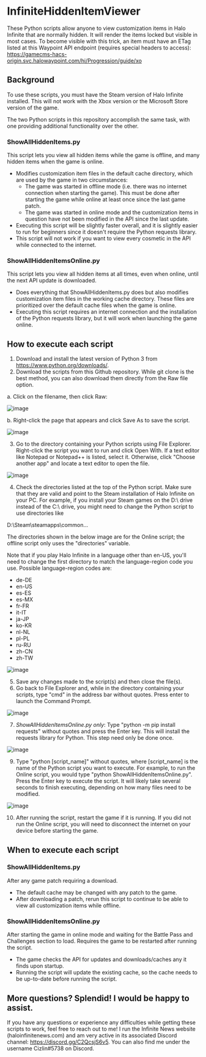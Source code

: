 # InfiniteHiddenItemViewer
These Python scripts allow anyone to view customization items in Halo Infinite that are normally hidden. It will render the items locked but visible in most cases. To become visible with this trick, an item must have an ETag listed at this Waypoint API endpoint (requires special headers to access): https://gamecms-hacs-origin.svc.halowaypoint.com/hi/Progression/guide/xo

## Background
To use these scripts, you must have the Steam version of Halo Infinite installed. This will not work with the Xbox version or the Microsoft Store version of the game.

The two Python scripts in this repository accomplish the same task, with one providing additional functionality over the other.

### ShowAllHiddenItems.py
This script lets you view all hidden items while the game is offline, and many hidden items when the game is online.
- Modifies customization item files in the default cache directory, which are used by the game in two circumstances:
  - The game was started in offline mode (i.e. there was no internet connection when starting the game). This must be done after starting the game while online at least once since the last game patch.
  - The game was started in online mode and the customization items in question have not been modified in the API since the last update.
- Executing this script will be slightly faster overall, and it is slightly easier to run for beginners since it doesn't require the Python requests library.
- This script will not work if you want to view every cosmetic in the API while connected to the internet.

### ShowAllHiddenItemsOnline.py
This script lets you view all hidden items at all times, even when online, until the next API update is downloaded.
- Does everything that ShowAllHiddenItems.py does but also modifies customization item files in the working cache directory. These files are prioritized over the default cache files when the game is online.
- Executing this script requires an internet connection and the installation of the Python requests library, but it will work when launching the game online.

## How to execute each script
1) Download and install the latest version of Python 3 from https://www.python.org/downloads/.
2) Download the scripts from this Github repository. While git clone is the best method, you can also download them directly from the Raw file option.

a. Click on the filename, then click Raw:

![image](https://user-images.githubusercontent.com/45015771/167306325-bbf1d0b3-4a5e-4d66-b753-932deea68f40.png)

b. Right-click the page that appears and click Save As to save the script.

![image](https://user-images.githubusercontent.com/45015771/167306401-f8f734fb-96bc-4385-8db1-1420ee890d74.png)

3) Go to the directory containing your Python scripts using File Explorer. Right-click the script you want to run and click Open With. If a text editor like Notepad or Notepad++ is listed, select it. Otherwise, click "Choose another app" and locate a text editor to open the file.

![image](https://user-images.githubusercontent.com/45015771/167306501-edb3fcc2-1ac6-451e-b028-295419f5382f.png)

4) Check the directories listed at the top of the Python script. Make sure that they are valid and point to the Steam installation of Halo Infinite on your PC. For example, if you install your Steam games on the D:\ drive instead of the C:\ drive, you might need to change the Python script to use directories like

D:\Steam\steamapps\common\...

The directories shown in the below image are for the Online script; the offline script only uses the "directories" variable. 

Note that if you play Halo Infinite in a language other than en-US, you'll need to change the first directory to match the language-region code you use. Possible language-region codes are:
  - de-DE
  - en-US
  - es-ES
  - es-MX
  - fr-FR
  - it-IT
  - ja-JP
  - ko-KR
  - nl-NL
  - pl-PL
  - ru-RU
  - zh-CN
  - zh-TW

![image](https://user-images.githubusercontent.com/45015771/167952296-7089cb27-afd1-46ff-8ce4-261da2b24bc7.png)

5) Save any changes made to the script(s) and then close the file(s).
6) Go back to File Explorer and, while in the directory containing your scripts, type "cmd" in the address bar without quotes. Press enter to launch the Command Prompt.

![image](https://user-images.githubusercontent.com/45015771/167306745-fd38b821-2eab-4c03-a4bb-514aeba82029.png)

7) *ShowAllHiddenItemsOnline.py only*: Type "python -m pip install requests" without quotes and press the Enter key. This will install the requests library for Python. This step need only be done once.

![image](https://user-images.githubusercontent.com/45015771/167306942-ff5e9b28-424b-4a2d-871e-3886a33cd3ad.png)

9) Type "python [script_name]" without quotes, where [script_name] is the name of the Python script you want to execute. For example, to run the Online script, you would type "python ShowAllHiddenItemsOnline.py". Press the Enter key to execute the script. It will likely take several seconds to finish executing, depending on how many files need to be modified.

![image](https://user-images.githubusercontent.com/45015771/167307111-6201cfac-ba27-45b9-a3fd-662fda0bb799.png)

10) After running the script, restart the game if it is running. If you did not run the Online script, you will need to disconnect the internet on your device before starting the game.

## When to execute each script
### ShowAllHiddenItems.py
After any game patch requiring a download.
- The default cache may be changed with any patch to the game. 
- After downloading a patch, rerun this script to continue to be able to view all customization items while offline.

### ShowAllHiddenItemsOnline.py
After starting the game in online mode and waiting for the Battle Pass and Challenges section to load. Requires the game to be restarted after running the script.
- The game checks the API for updates and downloads/caches any it finds upon startup.
- Running the script will update the existing cache, so the cache needs to be up-to-date before running the script.

## More questions? Splendid! I would be happy to assist.
If you have any questions or experience any difficulties while getting these scripts to work, feel free to reach out to me! I run the Infinite News website (haloinfinitenews.com) and am very active in its associated Discord channel: https://discord.gg/C2QcsjS6v5. You can also find me under the username Cizlin#5738 on Discord.

